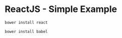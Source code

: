ReactJS - Simple Example
=======================

```sh
bower install react
```

```sh
bower install babel
```
